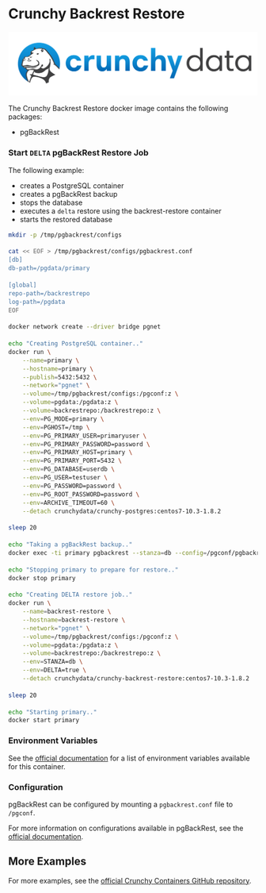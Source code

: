 # Crunchy Backrest Restore

![](https://raw.githubusercontent.com/CrunchyData/crunchy-containers/master/images/crunchy_logo.png)

The Crunchy Backrest Restore docker image contains the following packages:

* pgBackRest

### Start `DELTA` pgBackRest Restore Job

The following example: 
* creates a PostgreSQL container
* creates a pgBackRest backup
* stops the database
* executes a `delta` restore using the backrest-restore container
* starts the restored database

```bash
mkdir -p /tmp/pgbackrest/configs

cat << EOF > /tmp/pgbackrest/configs/pgbackrest.conf
[db]
db-path=/pgdata/primary

[global]
repo-path=/backrestrepo
log-path=/pgdata
EOF

docker network create --driver bridge pgnet

echo "Creating PostgreSQL container.."
docker run \
    --name=primary \
    --hostname=primary \
    --publish=5432:5432 \
    --network="pgnet" \
    --volume=/tmp/pgbackrest/configs:/pgconf:z \
    --volume=pgdata:/pgdata:z \
    --volume=backrestrepo:/backrestrepo:z \
    --env=PG_MODE=primary \
    --env=PGHOST=/tmp \
    --env=PG_PRIMARY_USER=primaryuser \
    --env=PG_PRIMARY_PASSWORD=password \
    --env=PG_PRIMARY_HOST=primary \
    --env=PG_PRIMARY_PORT=5432 \
    --env=PG_DATABASE=userdb \
    --env=PG_USER=testuser \
    --env=PG_PASSWORD=password \
    --env=PG_ROOT_PASSWORD=password \
    --env=ARCHIVE_TIMEOUT=60 \
    --detach crunchydata/crunchy-postgres:centos7-10.3-1.8.2

sleep 20

echo "Taking a pgBackRest backup.."
docker exec -ti primary pgbackrest --stanza=db --config=/pgconf/pgbackrest.conf backup

echo "Stopping primary to prepare for restore.."
docker stop primary

echo "Creating DELTA restore job.."
docker run \
    --name=backrest-restore \
    --hostname=backrest-restore \
    --network="pgnet" \
    --volume=/tmp/pgbackrest/configs:/pgconf:z \
    --volume=pgdata:/pgdata:z \
    --volume=backrestrepo:/backrestrepo:z \
    --env=STANZA=db \
    --env=DELTA=true \
    --detach crunchydata/crunchy-backrest-restore:centos7-10.3-1.8.2

sleep 20

echo "Starting primary.."
docker start primary
```

### Environment Variables

See the [official documentation](https://github.com/CrunchyData/crunchy-containers/blob/master/docs/containers.adoc#crunchy-backrest-restore) for a list of environment variables available for this container.

### Configuration

pgBackRest can be configured by mounting a `pgbackrest.conf` file to `/pgconf`.

For more information on configurations available in pgBackRest, see the [official documentation](https://pgbackrest.org/).

## More Examples

For more examples, see the [official Crunchy Containers GitHub repository](https://github.com/CrunchyData/crunchy-containers/tree/master/examples/docker).
